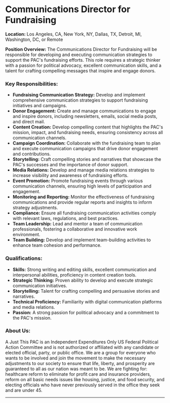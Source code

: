 # **Communications Director for Fundraising**

**Location:** Los Angeles, CA, New York, NY, Dallas, TX, Detroit, MI, Washington, DC, or Remote

**Position Overview:**
The Communications Director for Fundraising will be responsible for developing and executing communication strategies to support the PAC's fundraising efforts. This role requires a strategic thinker with a passion for political advocacy, excellent communication skills, and a talent for crafting compelling messages that inspire and engage donors.

### Key Responsibilities:

- **Fundraising Communication Strategy:** Develop and implement comprehensive communication strategies to support fundraising initiatives and campaigns.
- **Donor Engagement:** Create and manage communications to engage and inspire donors, including newsletters, emails, social media posts, and direct mail.
- **Content Creation:** Develop compelling content that highlights the PAC's mission, impact, and fundraising needs, ensuring consistency across all communication channels.
- **Campaign Coordination:** Collaborate with the fundraising team to plan and execute communication campaigns that drive donor engagement and contributions.
- **Storytelling:** Craft compelling stories and narratives that showcase the PAC's successes and the importance of donor support.
- **Media Relations:** Develop and manage media relations strategies to increase visibility and awareness of fundraising efforts.
- **Event Promotion:** Promote fundraising events through various communication channels, ensuring high levels of participation and engagement.
- **Monitoring and Reporting:** Monitor the effectiveness of fundraising communications and provide regular reports and insights to inform strategy adjustments.
- **Compliance:** Ensure all fundraising communication activities comply with relevant laws, regulations, and best practices.
- **Team Leadership:** Lead and mentor a team of communication professionals, fostering a collaborative and innovative work environment.
- **Team Building:** Develop and implement team-building activities to enhance team cohesion and performance.

### Qualifications:
- **Skills:** Strong writing and editing skills, excellent communication and interpersonal abilities, proficiency in content creation tools.
- **Strategic Thinking:** Proven ability to develop and execute strategic communication initiatives.
- **Storytelling:** Talent for crafting compelling and persuasive stories and narratives.
- **Technical Proficiency:** Familiarity with digital communication platforms and media relations.
- **Passion:** A strong passion for political advocacy and a commitment to the PAC's mission.

### About Us:
A Just This PAC is an Independent Expenditures Only US Federal Political Action Committee and is not authorized or affiliated with any candidate or elected official, party, or public office. We are a group for everyone who wants to be involved and join the movement to make the necessary adjustments to our society to ensure that life, liberty, and prosperity are guaranteed to all as our nation was meant to be. We are fighting for: healthcare reform to eliminate for profit care and insurance providers, reform on all basic needs issues like housing, justice, and food security, and electing officials who have never previously served in the office they seek and are under 45.

---